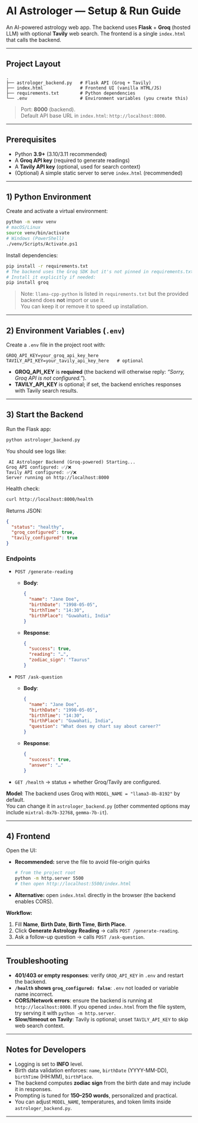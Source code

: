 # AI Astrologer — Setup & Run Guide

An AI-powered astrology web app. The backend uses **Flask** + **Groq** (hosted LLM) with optional **Tavily** web search. The frontend is a single `index.html` that calls the backend.

---

## Project Layout
```
.
├── astrologer_backend.py   # Flask API (Groq + Tavily)
├── index.html              # Frontend UI (vanilla HTML/JS)
├── requirements.txt        # Python dependencies
└── .env                    # Environment variables (you create this)
```
> Port: **8000** (backend).  
> Default API base URL in `index.html`: `http://localhost:8000`.

---

## Prerequisites
- Python **3.9+** (3.10/3.11 recommended)
- A **Groq API key** (required to generate readings)
- A **Tavily API key** (optional, used for search context)
- (Optional) A simple static server to serve `index.html` (recommended)

---

## 1) Python Environment
Create and activate a virtual environment:
```bash
python -m venv venv
# macOS/Linux
source venv/bin/activate
# Windows (PowerShell)
./venv/Scripts/Activate.ps1
```

Install dependencies:
```bash
pip install -r requirements.txt
# The backend uses the Groq SDK but it's not pinned in requirements.txt.
# Install it explicitly if needed:
pip install groq
```
> Note: `llama-cpp-python` is listed in `requirements.txt` but the provided backend does **not** import or use it.  
> You can keep it or remove it to speed up installation.

---

## 2) Environment Variables (`.env`)
Create a `.env` file in the project root with:
```
GROQ_API_KEY=your_groq_api_key_here
TAVILY_API_KEY=your_tavily_api_key_here   # optional
```
- **GROQ_API_KEY** is **required** (the backend will otherwise reply: *“Sorry, Groq API is not configured.”*).
- **TAVILY_API_KEY** is optional; if set, the backend enriches responses with Tavily search results.

---

## 3) Start the Backend
Run the Flask app:
```bash
python astrologer_backend.py
```
You should see logs like:
```
 AI Astrologer Backend (Groq-powered) Starting...
Groq API configured: ✅/❌
Tavily API configured: ✅/❌
Server running on http://localhost:8000
```

Health check:
```bash
curl http://localhost:8000/health
```
Returns JSON:
```json
{
  "status": "healthy",
  "groq_configured": true,
  "tavily_configured": true
}
```

### Endpoints
- `POST /generate-reading`
  - **Body**:
    ```json
    {
      "name": "Jane Doe",
      "birthDate": "1998-05-05",
      "birthTime": "14:30",
      "birthPlace": "Guwahati, India"
    }
    ```
  - **Response**:
    ```json
    {
      "success": true,
      "reading": "…",
      "zodiac_sign": "Taurus"
    }
    ```

- `POST /ask-question`
  - **Body**:
    ```json
    {
      "name": "Jane Doe",
      "birthDate": "1998-05-05",
      "birthTime": "14:30",
      "birthPlace": "Guwahati, India",
      "question": "What does my chart say about career?"
    }
    ```
  - **Response**:
    ```json
    {
      "success": true,
      "answer": "…"
    }
    ```

- `GET /health` → status + whether Groq/Tavily are configured.

**Model**: The backend uses Groq with `MODEL_NAME = "llama3-8b-8192"` by default.  
You can change it in `astrologer_backend.py` (other commented options may include `mixtral-8x7b-32768`, `gemma-7b-it`).

---

## 4) Frontend
Open the UI:
- **Recommended:** serve the file to avoid file-origin quirks
  ```bash
  # from the project root
  python -m http.server 5500
  # then open http://localhost:5500/index.html
  ```
- **Alternative:** open `index.html` directly in the browser (the backend enables CORS).

**Workflow:**
1. Fill **Name**, **Birth Date**, **Birth Time**, **Birth Place**.
2. Click **Generate Astrology Reading** → calls `POST /generate-reading`.
3. Ask a follow-up question → calls `POST /ask-question`.

---

## Troubleshooting
- **401/403 or empty responses**: verify `GROQ_API_KEY` in `.env` and restart the backend.
- **`/health` shows `groq_configured: false`**: `.env` not loaded or variable name incorrect.
- **CORS/Network errors**: ensure the backend is running at `http://localhost:8000`. If you opened `index.html` from the file system, try serving it with `python -m http.server`.
- **Slow/timeout on Tavily**: Tavily is optional; unset `TAVILY_API_KEY` to skip web search context.

---

## Notes for Developers
- Logging is set to **INFO** level.
- Birth data validation enforces: `name`, `birthDate` (YYYY-MM-DD), `birthTime` (HH:MM), `birthPlace`.
- The backend computes **zodiac sign** from the birth date and may include it in responses.
- Prompting is tuned for **150–250 words**, personalized and practical.
- You can adjust `MODEL_NAME`, temperatures, and token limits inside `astrologer_backend.py`.

---


